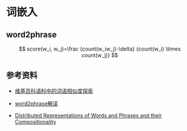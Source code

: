 # 词嵌入

## word2phrase

$$
score(w_i, w_j)=\frac {count(w_iw_j)-\delta} {count(w_i) \times count(w_j)}
$$



## 参考资料

* [维基百科语料中的词语相似度探索](http://www.52nlp.cn/tag/gensim-word2vec)

* [word2phrase解读](http://d0evi1.com/word2phrase/)

* [Distributed Representations of Words and Phrases and their Compositionality](https://arxiv.org/pdf/1310.4546.pdf)

